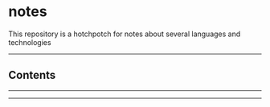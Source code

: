 # notes

This repository is a hotchpotch for notes about several languages and technologies

***
## Contents


***
***
